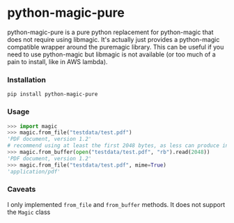 # python-magic-pure

python-magic-pure is a pure python replacement for python-magic that does not require using libmagic.
It's actually just provides a python-magic compatible wrapper around the puremagic library.
This can be useful if you need to use python-magic but libmagic is not available (or too much of a pain to install, like in AWS lambda).

### Installation
`pip install python-magic-pure`


### Usage
```python
>>> import magic
>>> magic.from_file("testdata/test.pdf")
'PDF document, version 1.2'
# recommend using at least the first 2048 bytes, as less can produce incorrect identification
>>> magic.from_buffer(open("testdata/test.pdf", "rb").read(2048))
'PDF document, version 1.2'
>>> magic.from_file("testdata/test.pdf", mime=True)
'application/pdf'
```

### Caveats
I only implemented `from_file` and `from_buffer` methods.  It does not support the `Magic` class

